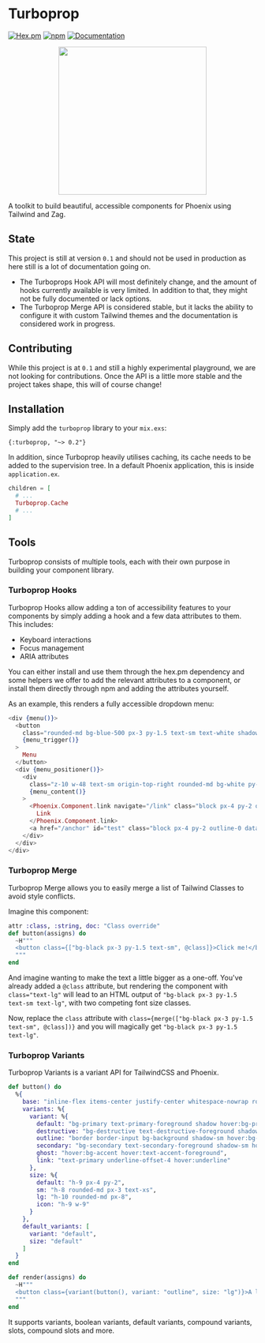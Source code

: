 # Turboprop

[![Hex.pm](https://img.shields.io/hexpm/v/turboprop)](https://hex.pm/packages/turboprop)
[![npm](https://img.shields.io/npm/v/@leuchtturm/turboprop)](https://npmjs.com/package/@leuchtturm/turboprop)
[![Documentation](https://img.shields.io/badge/documentation-gray)](https://hexdocs.pm/turboprop/)

<p align="center">
  <img src="https://github.com/leuchtturm-dev/turboprop/raw/main/assets/turboprop.png" width="300" />
</p>

A toolkit to build beautiful, accessible components for Phoenix using Tailwind and Zag.

## State

This project is still at version `0.1` and should not be used in production as here still is a lot of documentation going on.

- The Turboprops Hook API will most definitely change, and the amount of hooks currently available is very limited. In addition to that,
  they might not be fully documented or lack options.
- The Turboprop Merge API is considered stable, but it lacks the ability to configure it with custom Tailwind themes and the documentation
  is considered work in progress.

## Contributing

While this project is at `0.1` and still a highly experimental playground, we are not looking for contributions. Once the API is a little
more stable and the project takes shape, this will of course change!

<!-- MDOC !-->

## Installation

Simply add the `turboprop` library to your `mix.exs`:

`{:turboprop, "~> 0.2"}`

In addition, since Turboprop heavily utilises caching, its cache needs to be added to the supervision tree. In a default Phoenix
application, this is inside `application.ex`.

```elixir
children = [
  # ...
  Turboprop.Cache
  # ...
]
```

## Tools

Turboprop consists of multiple tools, each with their own purpose in building your component library.

### Turboprop Hooks

Turboprop Hooks allow adding a ton of accessibility features to your components by simply adding a hook and a few data attributes to them.  
This includes:

- Keyboard interactions
- Focus management
- ARIA attributes

You can either install and use them through the hex.pm dependency and some helpers we offer to add the relevant attributes to a component,
or install them directly through npm and adding the attributes yourself.

As an example, this renders a fully accessible dropdown menu:

```heex
<div {menu()}>
  <button
    class="rounded-md bg-blue-500 px-3 py-1.5 text-sm text-white shadow-sm hover:bg-blue-400 focus-visible:outline focus-visible:outline-2 focus-visible:outline-offset-2 focus-visible:outline-blue-500"
    {menu_trigger()}
  >
    Menu
  </button>
  <div {menu_positioner()}>
    <div
      class="z-10 w-48 text-sm origin-top-right rounded-md bg-white py-1 shadow-lg ring-1 ring-black ring-opacity-5 focus:outline-none"
      {menu_content()}
    >
      <Phoenix.Component.link navigate="/link" class="block px-4 py-2 outline-0 data-[highlighted]:bg-gray-100" {menu_item()}>
        Link
      </Phoenix.Component.link>
      <a href="/anchor" id="test" class="block px-4 py-2 outline-0 data-[highlighted]:bg-gray-100" {menu_item()}>Anchor</a>
    </div>
  </div>
</div>
```

### Turboprop Merge

Turboprop Merge allows you to easily merge a list of Tailwind Classes to avoid style conflicts.

Imagine this component:

```elixir
attr :class, :string, doc: "Class override"
def button(assigns) do
  ~H"""
  <button class={["bg-black px-3 py-1.5 text-sm", @class]}>Click me!</button>
  """
end
```

And imagine wanting to make the text a little bigger as a one-off. You've already added a `@class` attribute, but rendering the component
with `class="text-lg"` will lead to an HTML output of `"bg-black px-3 py-1.5 text-sm text-lg"`, with two competing font size classes.

Now, replace the `class` attribute with `class={merge(["bg-black px-3 py-1.5 text-sm", @class])}` and you will magically get
`"bg-black px-3 py-1.5 text-lg"`.

### Turboprop Variants

Turboprop Variants is a variant API for TailwindCSS and Phoenix.

```elixir
def button() do
  %{
    base: "inline-flex items-center justify-center whitespace-nowrap rounded-md text-sm font-medium transition-colors focus-visible:outline-none focus-visible:ring-1 focus-visible:ring-ring disabled:pointer-events-none disabled:opacity-50",
    variants: %{
      variant: %{
        default: "bg-primary text-primary-foreground shadow hover:bg-primary/90",
        destructive: "bg-destructive text-destructive-foreground shadow-sm hover:bg-destructive/90",
        outline: "border border-input bg-background shadow-sm hover:bg-accent hover:text-accent-foreground",
        secondary: "bg-secondary text-secondary-foreground shadow-sm hover:bg-secondary/80",
        ghost: "hover:bg-accent hover:text-accent-foreground",
        link: "text-primary underline-offset-4 hover:underline"
      },
      size: %{
        default: "h-9 px-4 py-2",
        sm: "h-8 rounded-md px-3 text-xs",
        lg: "h-10 rounded-md px-8",
        icon: "h-9 w-9"
      }
    },
    default_variants: [
      variant: "default",
      size: "default"
    ]
  }
end

def render(assigns) do
  ~H"""
  <button class={variant(button(), variant: "outline", size: "lg")}>A large, outlined button</button>
  """
end
```

It supports variants, boolean variants, default variants, compound variants, slots, compound slots and more.

<!-- MDOC !-->

